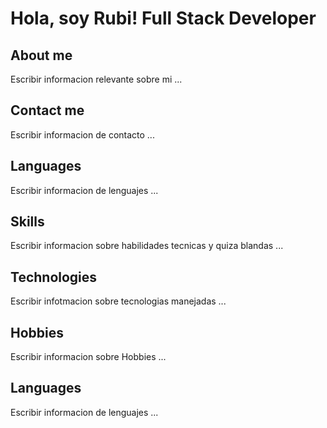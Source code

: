 # Hola, soy Rubi! Full Stack Developer
## About me
Escribir informacion relevante sobre mi ...
## Contact me
Escribir informacion de contacto ...
## Languages
Escribir informacion de lenguajes ...

## Skills
Escribir informacion sobre habilidades tecnicas y quiza blandas ...
## Technologies 
Escribir infotmacion sobre tecnologias manejadas ...

## Hobbies
Escribir informacion sobre Hobbies ...

## Languages
Escribir informacion de lenguajes ...
